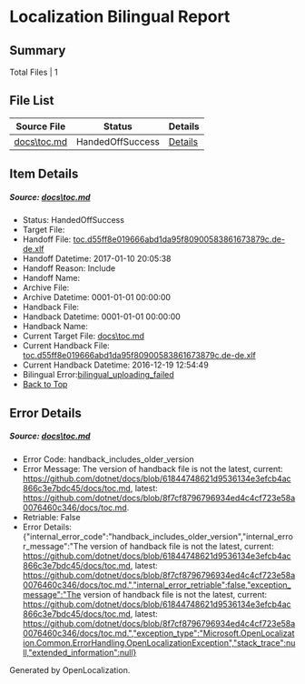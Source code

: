 # <a name='report-top'></a> Localization Bilingual Report

## Summary
 Total Files | 1

## File List
 Source File | Status | Details 
 ----------- | ------ | ------- 
 [docs\toc.md](https://github.com/dotnet/docs/blob/8f7cf8796796934ed4c4cf723e58a0076460c346/docs/toc.md) | HandedOffSuccess | [Details](#e3701057328b0a2cbffa433d865b029d319d1f4e3413)

## Item Details
##### <a name='e3701057328b0a2cbffa433d865b029d319d1f4e3413'></a> Source: [docs\toc.md](https://github.com/dotnet/docs/blob/8f7cf8796796934ed4c4cf723e58a0076460c346/docs/toc.md)
* Status: HandedOffSuccess
* Target File: 
* Handoff File: [toc.d55ff8e019666abd1da95f80900583861673879c.de-de.xlf](https://github.com/dotnet/docs.handoff/blob/1f3c1ee1567ff62e687f11e286852aac3aa7ec4c/ol-handoff/dotnet/docs.de-de/master/ht-p1/toc.d55ff8e019666abd1da95f80900583861673879c.de-de.xlf)
* Handoff Datetime: 2017-01-10 20:05:38
* Handoff Reason: Include
* Handoff Name: 
* Archive File: 
* Archive Datetime: 0001-01-01 00:00:00
* Handback File: 
* Handback Datetime: 0001-01-01 00:00:00
* Handback Name: 
* Current Target File: [docs\toc.md](https://github.com/dotnet/docs.de-de/blob/47212570603b9c0b2874542115f279967ee1d800/docs/toc.md)
* Current Handback File: [toc.d55ff8e019666abd1da95f80900583861673879c.de-de.xlf](https://github.com/dotnet/docs.handback/blob/5196ec97a26a790a9a5c120bd7c6729e68606306/ol-handback/dotnet/docs.de-de/master/ht-p1/toc.d55ff8e019666abd1da95f80900583861673879c.de-de.xlf)
* Current Handback Datetime: 2016-12-19 12:54:49
* Bilingual Error:[bilingual_uploading_failed](#e3701057328b0a2cbffa433d865b029d319d1f4e3413bilingual_uploading_failed)
* [Back to Top](#report-top)


## Error Details
##### <a name='e3701057328b0a2cbffa433d865b029d319d1f4e3413handback_includes_older_version'></a> Source: [docs\toc.md](#e3701057328b0a2cbffa433d865b029d319d1f4e3413)
* Error Code: handback_includes_older_version
* Error Message: The version of handback file is not the latest, current: https://github.com/dotnet/docs/blob/61844748621d9536134e3efcb4ac866c3e7bdc45/docs/toc.md, latest: https://github.com/dotnet/docs/blob/8f7cf8796796934ed4c4cf723e58a0076460c346/docs/toc.md.
* Retriable: False
* Error Details: {"internal_error_code":"handback_includes_older_version","internal_error_message":"The version of handback file is not the latest, current: https://github.com/dotnet/docs/blob/61844748621d9536134e3efcb4ac866c3e7bdc45/docs/toc.md, latest: https://github.com/dotnet/docs/blob/8f7cf8796796934ed4c4cf723e58a0076460c346/docs/toc.md.","internal_error_retriable":false,"exception_message":"The version of handback file is not the latest, current: https://github.com/dotnet/docs/blob/61844748621d9536134e3efcb4ac866c3e7bdc45/docs/toc.md, latest: https://github.com/dotnet/docs/blob/8f7cf8796796934ed4c4cf723e58a0076460c346/docs/toc.md.","exception_type":"Microsoft.OpenLocalization.Common.ErrorHandling.OpenLocalizationException","stack_trace":null,"extended_information":null}


Generated by OpenLocalization.
